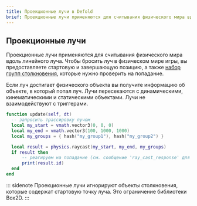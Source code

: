 ```yaml
---
title: Проекционные лучи в Defold
brief: Проекционные лучи применяются для считывания физического мира вдоль линейного луча. Данное руководство объясняет, как это работает.
---
```


## Проекционные лучи

Проекционные лучи применяются для считывания физического мира вдоль линейного луча. Чтобы бросить луч в физическом мире игры, вы предоставляете стартовую и завершающую позицию, а также [набор групп столкновения](/manuals/physics-groups), которые нужно проверить на попадание.

Если луч достигает физического объекта вы получите информацию об объекте, в который попал луч. Лучи пересекаются с динамическими, кинематическими и статическими объектами. Лучи не взаимодействуют с триггерами.

```lua
function update(self, dt)
  -- запросить трассировку лучом
  local my_start = vmath.vector3(0, 0, 0)
  local my_end = vmath.vector3(100, 1000, 1000)
  local my_groups = { hash("my_group1"), hash("my_group2") }

  local result = physics.raycast(my_start, my_end, my_groups)
  if result then
      -- реагируем на попадание (см. сообщение 'ray_cast_response' для всех значений)
      print(result.id)
  end
end
```

::: sidenote
Проекционные лучи игнорируют объекты столкновения, которые содержат стартовую точку луча. Это ограничение библиотеки Box2D.
:::
